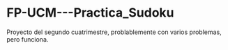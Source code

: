 # FP-UCM---Practica_Sudoku
Proyecto del segundo cuatrimestre, problablemente con varios problemas, pero funciona.
